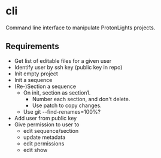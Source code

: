 # cli
Command line interface to manipulate ProtonLights projects.

## Requirements

- Get list of editable files for a given user
- Identify user by ssh key (public key in repo)
- Init empty project
- Init a sequence
- (Re-)Section a sequence
  - On init, section as section1.
    - Number each section, and don't delete.
    - Use patch to copy changes.
  - Use git --find-renames=100%?
- Add user from public key
- Give permission to user to
  - edit sequence/section
  - update metadata
  - edit permissions
  - edit show
